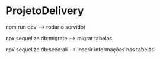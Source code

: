 # ProjetoDelivery

npm run dev --> rodar o servidor

npx sequelize db:migrate --> migrar tabelas

npx sequelize db:seed:all  --> inserir informações nas tabelas
